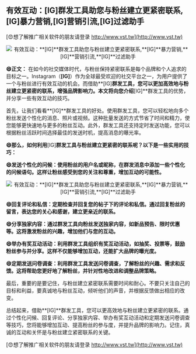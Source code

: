 ## **有效互动：**[IG]**群发工具助您与粉丝建立更紧密联系,**[IG]**暴力营销,**[IG]**营销引流,**[IG]**过滤助手**

[😍想了解推广相关软件的朋友请登录 http://www.vst.tw](http://www.vst.tw)

 <center><img src="https://vst.tw/MP4/tuiguang/png/7.png" alt="有效互动：**[IG]**群发工具助您与粉丝建立更紧密联系,**[IG]**暴力营销,**[IG]**营销引流,**[IG]**过滤助手"></center>

**😄正文：**
在如今的社交媒体时代，与粉丝保持紧密联系是每个品牌和个人追求的目标之一。Instagram（**[IG]**）作为全球最受欢迎的社交平台之一，为用户提供了一个与粉丝进行有效互动的机会。而借助**[IG]**群发工具，您可以更加高效地与粉丝建立更紧密的联系，增强品牌影响力。本文将向您介绍**[IG]**群发工具的优势，并分享一些有效互动的技巧。

首先，让我们看看**[IG]**群发工具的好处。使用群发工具，您可以轻松地向多个粉丝发送个性化的消息、照片或视频。这种批量发送的方式节省了时间和精力，使您能够更快速地与更多的粉丝互动。此外，群发工具还支持定时发送功能，您可以根据粉丝活跃时间选择最佳的发送时机，提高消息的曝光率。

**😄那么，如何利用**[IG]**群发工具与粉丝建立更紧密的联系呢？以下是一些实用的技巧：**

**😄发送个性化的问候：使用粉丝的用户名或昵称，在群发消息中添加一些个性化的问候语句。这样让粉丝感受到您的关注和尊重，增加互动的可能性。**

 <center><img src="https://vst.tw/MP4/tuiguang/png/1.png" alt="有效互动：**[IG]**群发工具助您与粉丝建立更紧密联系,**[IG]**暴力营销,**[IG]**营销引流,**[IG]**过滤助手"></center>

**😄回复评论和私信：定期检查并回复您的帖子下的评论和私信。通过回复粉丝的留言，表达您的关心和感谢，建立更亲近的联系。**

**😄分享独家内容：通过群发工具向粉丝发送独家内容，如新品预告、限时优惠等。这将激发粉丝的兴趣，增加他们与您的互动。**

**😄举办有奖互动活动：利用群发工具组织有奖互动活动，如抽奖、投票等，鼓励粉丝参与并分享。这样不仅能够增加互动，还能扩大品牌的曝光度。**

**😄定期发送问卷调查：利用群发工具发送问卷调查，了解粉丝的兴趣、需求和反馈。这将帮助您更好地了解粉丝，并针对性地改进和调整品牌策略。**

最后，重要的是要记住，与粉丝建立紧密联系需要时间和耐心。不要只关注自己的目标和利益，要真诚地与粉丝互动，倾听他们的声音，并根据反馈做出相应的改变。

总结起来，借助**[IG]**群发工具，您可以更高效地与粉丝建立更紧密的联系。通过个性化问候、回复评论、分享独家内容、举办有奖互动活动和定期发送问卷调查等技巧，您将能够增加互动、提高粉丝的参与度，并提升品牌的影响力。记住，真诚的互动和关怀是与粉丝建立紧密联系的关键。

[😍想了解推广相关软件的朋友请登录 http://www.vst.tw](http://www.vst.tw)



